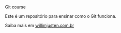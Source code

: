 Git course

Este é um repositório para ensinar como o Git funciona.

Saiba mais em [willimjusten.com.br](http://williamjusten.com.br)
